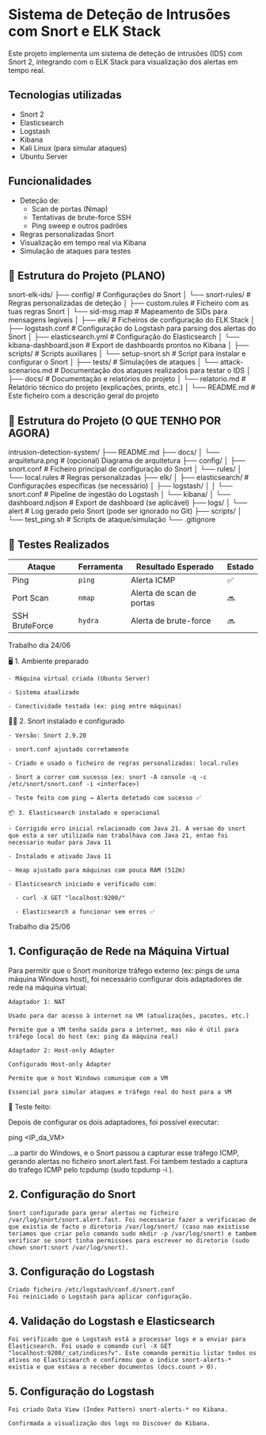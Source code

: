 # Sistema de Deteção de Intrusões com Snort e ELK Stack

Este projeto implementa um sistema de deteção de intrusões (IDS) com Snort 2, integrando com o ELK Stack para visualização dos alertas em tempo real.

## Tecnologias utilizadas

- Snort 2
- Elasticsearch
- Logstash
- Kibana
- Kali Linux (para simular ataques)
- Ubuntu Server

## Funcionalidades

- Deteção de:
  - Scan de portas (Nmap)
  - Tentativas de brute-force SSH
  - Ping sweep e outros padrões
- Regras personalizadas Snort
- Visualização em tempo real via Kibana
- Simulação de ataques para testes

## 📂 Estrutura do Projeto (PLANO)

snort-elk-ids/
├── config/ # Configurações do Snort
│ └── snort-rules/ # Regras personalizadas de deteção
│ ├── custom.rules # Ficheiro com as tuas regras Snort
│ └── sid-msg.map # Mapeamento de SIDs para mensagens legíveis
│
├── elk/ # Ficheiros de configuração do ELK Stack
│ ├── logstash.conf # Configuração do Logstash para parsing dos alertas do Snort
│ ├── elasticsearch.yml # Configuração do Elasticsearch
│ └── kibana-dashboard.json # Export de dashboards prontos no Kibana
│
├── scripts/ # Scripts auxiliares
│ └── setup-snort.sh # Script para instalar e configurar o Snort
│
├── tests/ # Simulações de ataques
│ └── attack-scenarios.md # Documentação dos ataques realizados para testar o IDS
│
├── docs/ # Documentação e relatórios do projeto
│ └── relatorio.md # Relatório técnico do projeto (explicações, prints, etc.)
│
└── README.md # Este ficheiro com a descrição geral do projeto

## 📂 Estrutura do Projeto (O QUE TENHO POR AGORA)

intrusion-detection-system/
├── README.md
├── docs/
│   └── arquitetura.png         # (opcional) Diagrama de arquitetura
├── config/
│   ├── snort.conf              # Ficheiro principal de configuração do Snort
│   └── rules/
│       └── local.rules         # Regras personalizadas
├── elk/
│   ├── elasticsearch/          # Configurações específicas (se necessário)
│   ├── logstash/
│   │   └── snort.conf          # Pipeline de ingestão do Logstash
│   └── kibana/
│       └── dashboard.ndjson    # Export de dashboard (se aplicável)
├── logs/
│   └── alert                   # Log gerado pelo Snort (pode ser ignorado no Git)
├── scripts/
│   └── test_ping.sh            # Scripts de ataque/simulação
└── .gitignore



## 🧪 Testes Realizados

| Ataque        | Ferramenta   | Resultado Esperado             | Estado  |
|----------------|--------------|----------------------------------|---------|
| Ping           | `ping`       | Alerta ICMP                    | ✅       |
| Port Scan      | `nmap`       | Alerta de scan de portas       | 🔜       |
| SSH BruteForce | `hydra`      | Alerta de brute-force          | 🔜       |

Trabalho dia 24/06

🖥️ 1. Ambiente preparado

    - Máquina virtual criada (Ubuntu Server)

    - Sistema atualizado

    - Conectividade testada (ex: ping entre máquinas)

🕵️‍♂️ 2. Snort instalado e configurado

    - Versão: Snort 2.9.20

    - snort.conf ajustado corretamente

    - Criado e usado o ficheiro de regras personalizadas: local.rules

    - Snort a correr com sucesso (ex: snort -A console -q -c /etc/snort/snort.conf -i <interface>)

    - Teste feito com ping → Alerta detetado com sucesso ✅

    📦 3. Elasticsearch instalado e operacional

    - Corrigido erro inicial relacionado com Java 21. A versao do snort que esta a ser utilizada nao trabalhava com Java 21, entao foi necessario mudar para Java 11

    - Instalado e ativado Java 11

    - Heap ajustado para máquinas com pouca RAM (512m)

    - Elasticsearch iniciado e verificado com:

      - curl -X GET "localhost:9200/"

      - Elasticsearch a funcionar sem erros ✅

Trabalho dia 25/06
## 1. Configuração de Rede na Máquina Virtual

Para permitir que o Snort monitorize tráfego externo (ex: pings de uma máquina Windows host), foi necessário configurar dois adaptadores de rede na máquina virtual:

    Adaptador 1: NAT

    Usado para dar acesso à internet na VM (atualizações, pacotes, etc.)

    Permite que a VM tenha saída para a internet, mas não é útil para tráfego local do host (ex: ping da máquina real)

    Adaptador 2: Host-only Adapter

    Configurado Host-only Adapter

    Permite que o host Windows comunique com a VM

    Essencial para simular ataques e tráfego real do host para a VM

🧪 Teste feito:

Depois de configurar os dois adaptadores, foi possível executar:

ping <IP_da_VM>

...a partir do Windows, e o Snort passou a capturar esse tráfego ICMP, gerando alertas no ficheiro snort.alert.fast. Foi tambem testado a captura do trafego ICMP pelo tcpdump (sudo tcpdump -i ).

## 2. Configuração do Snort

    Snort configurado para gerar alertas no ficheiro /var/log/snort/snort.alert.fast. Foi necessario fazer a verificacao de que existia de facto o diretorio /var/log/snort/ (caso nao existisse teriamos que criar pelo comando sudo mkdir -p /var/log/snort) e tambem verificar se snort tinha permissoes para escrever no diretorio (sudo chown snort:snort /var/log/snort).

## 3. Configuração do Logstash

    Criado ficheiro /etc/logstash/conf.d/snort.conf
    Foi reiniciado o Logstash para aplicar configuração.

## 4. Validação do Logstash e Elasticsearch

    Foi verificado que o Logstash está a processar logs e a enviar para Elasticsearch. Foi usado o comando curl -X GET "localhost:9200/_cat/indices?v". Este comando permitiu listar todos os ativos no Elasticsearch e confirmou que o indice snort-alerts-* existia e que estava a receber documentos (docs.count > 0).

## 5. Configuração do Logstash

    Foi criado Data View (Index Pattern) snort-alerts-* no Kibana.

    Confirmada a visualização dos logs no Discover do Kibana.




